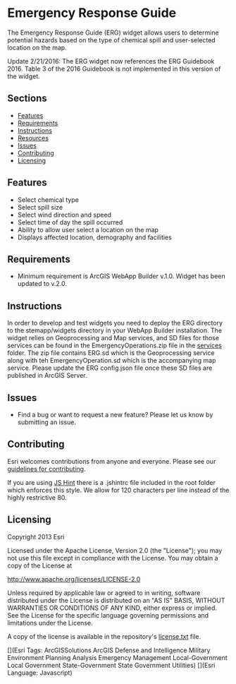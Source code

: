 # Emergency Response Guide
The Emergency Response Guide (ERG) widget allows users to determine potential hazards based on the type of chemical spill and user-selected location on the map.

Update 2/21/2016: The ERG widget now references the ERG Guidebook 2016. Table 3 of the 2016 Guidebook is not implemented in this version of the widget.

## Sections
* [Features](#features)
* [Requirements](#requirements)
* [Instructions](#instructions)
* [Resources](#resources)
* [Issues](#issues)
* [Contributing](#contributing)
* [Licensing](#licensing)

## Features
* Select chemical type
* Select spill size
* Select wind direction and speed
* Select time of day the spill occurred
* Ability to allow user select a location on the map
* Displays affected location, demography and facilities

## Requirements
* Minimum requirement is ArcGIS WebApp Builder v.1.0. Widget has been updated to v.2.0.

## Instructions
In order to develop and test widgets you need to deploy the ERG directory to the stemapp/widgets directory in your WebApp Builder installation. The widget relies on Geoprocessing and Map services, and SD files for those services can be found in the EmergencyOperations.zip file in the [services](https://github.com/Esri/solutions-webappbuilder-widgets/tree/master/ERG/services) folder. The zip file contains ERG.sd which is the Geoprocessing service along with teh EmergencyOperation.sd which is the accompanying map service. Please update the ERG config.json file once these SD files are published in ArcGIS Server.

## Issues
* Find a bug or want to request a new feature?  Please let us know by submitting an issue.

## Contributing
Esri welcomes contributions from anyone and everyone. Please see our [guidelines for contributing](https://github.com/esri/contributing).

If you are using [JS Hint](http://http://www.jshint.com/) there is a .jshintrc file included in the root folder which enforces this style.
We allow for 120 characters per line instead of the highly restrictive 80.

## Licensing
Copyright 2013 Esri

Licensed under the Apache License, Version 2.0 (the "License");
you may not use this file except in compliance with the License.
You may obtain a copy of the License at

   http://www.apache.org/licenses/LICENSE-2.0

Unless required by applicable law or agreed to in writing, software
distributed under the License is distributed on an "AS IS" BASIS,
WITHOUT WARRANTIES OR CONDITIONS OF ANY KIND, either express or implied.
See the License for the specific language governing permissions and
limitations under the License.

A copy of the license is available in the repository's
[license.txt](license.txt) file.

[](Esri Tags: ArcGISSolutions ArcGIS Defense and Intelligence Military Environment Planning Analysis Emergency Management Local-Government Local Government State-Government State Government Utilities)
[](Esri Language: Javascript)

